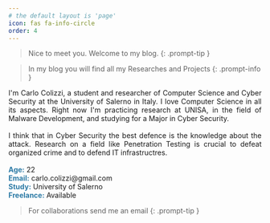```yaml
---
# the default layout is 'page'
icon: fas fa-info-circle
order: 4
---
```


> Nice to meet you. Welcome to my blog.
{: .prompt-tip }

> In my blog you will find all my Researches and Projects
{: .prompt-info }

<div style="text-align: justify">
I'm Carlo Colizzi, a student and researcher of Computer Science and Cyber Security at the University of Salerno in Italy. I love Computer Science in all its aspects. Right now I'm practicing research at UNISA, in the field of Malware Development, and studying for a Major in Cyber Security.
<br><br>
I think that in Cyber Security the best defence is the knowledge about the attack.
Research on a field like Penetration Testing is crucial to defeat organized crime and to defend IT infrastructres.
</div>

<br>
<b style="color: #2d7ba6">Age:</b> 22 <br>
<b style="color: #2d7ba6">Email:</b> carlo.colizzi@gmail.com <br>
<b style="color: #2d7ba6">Study:</b> University of Salerno <br>
<b style="color: #2d7ba6">Freelance:</b> Available <br>

> For collaborations send me an email
{: .prompt-tip }
